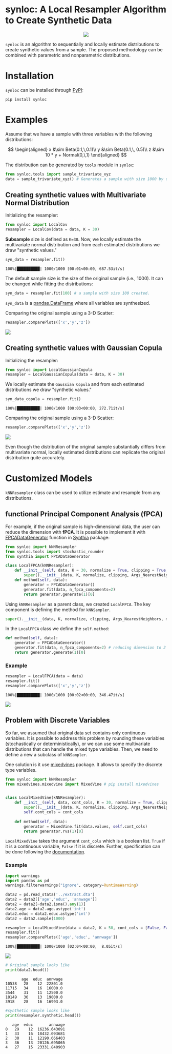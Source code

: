 # synloc: A Local Resampler Algorithm to Create Synthetic Data

<p align="center">
  <img src="https://raw.githubusercontent.com/alfurka/synloc/main/README_files/logo_white_bc.png" />
</p>

`synloc` is an algorithm to sequentially and locally estimate distributions to create synthetic values from a sample. The proposed methodology can be combined with parametric and nonparametric distributions. 

# Installation

`synloc` can be installed through [PyPI](https://pypi.org/):

```
pip install synloc
```

# Examples

Assume that we have a sample with three variables with the following distributions:

$$
\begin{aligned}
x &\sim Beta(0.1,\,0.1)\\
y &\sim Beta(0.1,\, 0.5)\\
z &\sim 10 * y + Normal(0,\,1)
\end{aligned}
$$

The distribution can be generated by `tools` module in `synloc`:


```python
from synloc.tools import sample_trivariate_xyz
data = sample_trivariate_xyz() # Generates a sample with size 1000 by default. 
```

## Creating synthetic values with Multivariate Normal Distribution

Initializing the resampler:


```python
from synloc import LocalCov
resampler = LocalCov(data = data, K = 30)
```

**Subsample** size is defined as `K=30`. Now, we locally estimate the multivariate normal distribution and from each estimated distributions we draw "synthetic values."


```python
syn_data = resampler.fit() 
```

    100%|██████████| 1000/1000 [00:01<00:00, 687.53it/s]
    

The default sample size is the size of the original sample (i.e., 1000). It can be changed while fitting the distributions:

```python
syn_data = resampler.fit(100) # a sample with size 100 created.
```


`syn_data` is a [pandas.DataFrame](https://pandas.pydata.org/docs/reference/api/pandas.DataFrame.html) where all variables are synthesized. 

Comparing the original sample using a 3-D Scatter:


```python
resampler.comparePlots(['x','y','z'])
```


    
![](https://raw.githubusercontent.com/alfurka/synloc/main/README_files/README_7_0.png)
    


## Creating synthetic values with Gaussian Copula

Initializing the resampler:


```python
from synloc import LocalGaussianCopula
resampler = LocalGaussianCopula(data = data, K = 30)
```

We locally estimate the `Gaussian Copula` and from each estimated distributions we draw "synthetic values."


```python
syn_data_copula = resampler.fit() 
```

    100%|██████████| 1000/1000 [00:03<00:00, 272.71it/s]
    

Comparing the original sample using a 3-D Scatter:


```python
resampler.comparePlots(['x','y','z'])
```
 
![](https://github.com/alfurka/synloc/raw/main/README_files/README_13_0.png)

Even though the distribution of the original sample substantially differs from multivariate normal, locally estimated distributions can replicate the original distribution quite accurately. 

# Customized Models

`kNNResampler` class can be used to utilize estimate and resample from any distributions. 

## functional Principal Component Analysis (fPCA)

For example, if the original sample is high-dimensional data, the user can reduce the dimension with **fPCA**. It is possible to implement it with [FPCADataGenerator](https://dmey.github.io/synthia/fpca.html) function in [Synthia](https://github.com/dmey/synthia) package:


```python
from synloc import kNNResampler
from synloc.tools import stochastic_rounder
from synthia import FPCADataGenerator

class LocalFPCA(kNNResampler):
    def __init__(self, data, K = 30, normalize = True, clipping = True, Args_NearestNeighbors = {}):
        super().__init__(data, K, normalize, clipping, Args_NearestNeighbors, method = self.method)
    def method(self, data):
        generator = FPCADataGenerator()
        generator.fit(data, n_fpca_components=2)
        return generator.generate(1)[0]
```

Using `kNNResampler` as a parent class, we created `LocalFPCA`. The key component is defining the method for `kNNSampler`. 

```python
super().__init__(data, K, normalize, clipping, Args_NearestNeighbors, method = self.method)
```

In the `LocalFPCA` class we define the `self.method`:

```python
def method(self, data):
    generator = FPCADataGenerator()
    generator.fit(data, n_fpca_components=2) # reducing dimension to 2
    return generator.generate(1)[0]
```


### Example


```python
resampler = LocalFPCA(data = data)
resampler.fit()
resampler.comparePlots(['x','y','z'])
```

    100%|██████████| 1000/1000 [00:02<00:00, 346.47it/s]
    


![](https://github.com/alfurka/synloc/raw/main/README_files/README_17_1.png) 


## Problem with Discrete Variables

So far, we assumed that original data set contains only continuous variables. It is possible to address this problem by rounding these variables (stochastically or deterministically), or we can use some multivariate distributions that can handle the mixed type variables. Then, we need to define a new a subclass of `kNNSampler`. 

One solution is it use [mixedvines](https://github.com/asnelt/mixedvines) package. It allows to specify the discrete type variables. 


```python
from synloc import kNNResampler
from mixedvines.mixedvine import MixedVine # pip install mixedvines


class LocalMixedVine(kNNResampler):
    def __init__(self, data, cont_cols, K = 30, normalize = True, clipping = True, Args_NearestNeighbors = {}):
        super().__init__(data, K, normalize, clipping, Args_NearestNeighbors, method = self.method)
        self.cont_cols = cont_cols
    
    def method(self, data):
        generator = MixedVine.fit(data.values, self.cont_cols)
        return generator.rvs(1)[0]
```

`LocalMixedVine` takes the argument `cont_cols` which is a boolean list. `True` if it is a continuous variable, `False` if it is discrete. Further, specification can be done following the [documentation](https://mixedvines.readthedocs.io/en/latest/). 

### Example


```python
import warnings
import pandas as pd
warnings.filterwarnings("ignore", category=RuntimeWarning) 

data2 = pd.read_stata('../extract.dta')
data2 = data2[['age','educ', 'annwage']]
data2 = data2[~data2.isna().any(1)]
data2.age = data2.age.astype('int')
data2.educ = data2.educ.astype('int')
data2 = data2.sample(1000)

resampler = LocalMixedVine(data = data2, K = 50, cont_cols = [False, False, True])
resampler.fit()
resampler.comparePlots(['age','educ', 'annwage'])
```

    100%|██████████| 1000/1000 [02:04<00:00,  8.05it/s]
    


![](https://raw.githubusercontent.com/alfurka/synloc/main/README_files/README_21_1.png)


```python
# Original sample looks like
print(data2.head())
```

           age  educ  annwage
    10538   28    12  22801.0
    11715   34    16  16000.0
    3544    31    11  12500.0
    10149   36    13  19000.0
    3918    28    16  16993.0
    


```python
#synthetic sample looks like
print(resampler.synthetic.head())
```

       age  educ       annwage
    0   29    12  16236.643091
    1   33    16  18432.093681
    2   30    11  12190.666403
    3   36    13  20126.695065
    4   27    15  23331.840903
    
